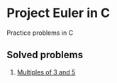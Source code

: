# Project Euler in C
Practice problems in C

## Solved problems
1. [Multiples of 3 and 5](https://projecteuler.net/problem=1)